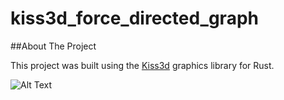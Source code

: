 # kiss3d_force_directed_graph

##About The Project

This project was built using the [Kiss3d](https://github.com/sebcrozet/kiss3d) graphics library for Rust.

![Alt Text](https://media1.giphy.com/media/OGpG9ceEJ1PVFAvTv2/giphy.gif?cid=790b7611551df85a6fbad1eb6b8372a5b2f98775e214cde3&rid=giphy.gif&ct=g)
